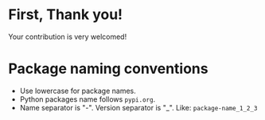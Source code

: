 # First, Thank you!

Your contribution is very welcomed!

# Package naming conventions

- Use lowercase for package names.
- Python packages name follows `pypi.org`.
- Name separator is "-". Version separator is "_". Like: `package-name_1_2_3`
